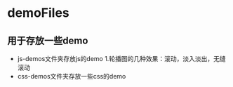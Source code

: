 # demoFiles
## 用于存放一些demo
* js-demos文件夹存放js的demo
1.轮播图的几种效果：滚动，淡入淡出，无缝滚动
* css-demos文件夹存放一些css的demo
